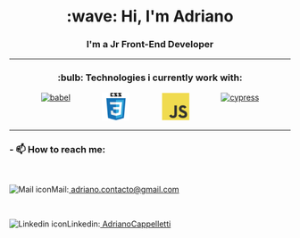 <h1 align="center">:wave: Hi, I'm Adriano</h1>
<h3 align="center">I'm a Jr Front-End Developer</h3>
<hr>
<h3 align="center">:bulb: Technologies i currently work with:</h3>
<div style="display: flex; flex-direction: row; justify-content: space-evenly;"> <a href="https://developer.mozilla.org/en-US/docs/Glossary/HTML5" target="_blank"> <img src="https://upload.wikimedia.org/wikipedia/commons/thumb/6/61/HTML5_logo_and_wordmark.svg/250px-HTML5_logo_and_wordmark.svg.png" alt="babel" width="50" height="50"/> </a> <a href="https://www.w3schools.com/css/" target="_blank"> <img src="https://raw.githubusercontent.com/devicons/devicon/master/icons/css3/css3-original-wordmark.svg" alt="css3" width="50" height="50"/> </a> <a href="https://developer.mozilla.org/en-US/docs/Web/JavaScript" target="_blank"> <img src="https://raw.githubusercontent.com/devicons/devicon/master/icons/javascript/javascript-original.svg" alt="javascript" width="50" height="50"/> </a>
 <a href="https://www.cypress.io" target="_blank"> <img src="https://raw.githubusercontent.com/simple-icons/simple-icons/6e46ec1fc23b60c8fd0d2f2ff46db82e16dbd75f/icons/cypress.svg" alt="cypress" width="50" height="50"/> </a></div>
<hr>
<h3>- 📫 How to reach me:</h3> 

<br>
<p><img src="https://www.biocober.com.ar/wp-content/uploads/2020/07/mail.png" alt="Mail icon" width="20" height="20">Mail:<a href="mailto: adriano.contacto@gmail.com"> adriano.contacto@gmail.com</a></p> <br>
<p><img src="https://image.flaticon.com/icons/png/128/174/174857.png" alt="Linkedin icon" width="20" height="20">Linkedin:<a href="https://www.linkedin.com/in/adriano-cappelletti-a114571b7/" target="_BLANK"> AdrianoCappelletti</a></p>

<!---
AdriCappelletti/AdriCappelletti is a ✨ special ✨ repository because its `README.md` (this file) appears on your GitHub profile.
You can click the Preview link to take a look at your changes.
--->
